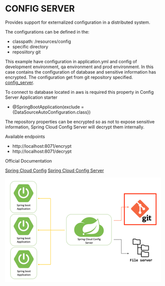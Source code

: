 # CONFIG SERVER
Provides support for externalized configuration in a distributed system.

The configurations can be defined in the:
- classpath: /resources/config
- specific directory
- reposiitory git

This example have configuration in application.yml and config of development environment, qa environment and
prod environment. In this case contains the configuration of database and sensitive information has encrypted.
The configuration get from git repository specified. [config_server](git@github.com:ugarciacalderon/config.git).

To connect to database located in aws is required this property in Config Server Application starter
- @SpringBootApplication(exclude = {DataSourceAutoConfiguration.class})

The repository properties can be encrypted so as not to expose sensitive information, Spring Cloud Config Server
will decrypt them internally.

Available endpoints
- http://localhost:8071/encrypt
- http://localhost:8071/decrypt


Official Documentation

[Spring Cloud Config](https://docs.spring.io/spring-cloud-config/docs/current/reference/html/)
[Spring Cloud Config Server](https://docs.spring.io/spring-cloud-config/reference/server.html)

![img.png](img.png)
